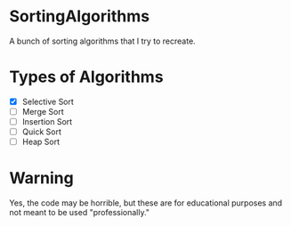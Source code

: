 # SortingAlgorithms
A bunch of sorting algorithms that I try to recreate. 

# Types of Algorithms
- [x] Selective Sort
- [ ] Merge Sort
- [ ] Insertion Sort
- [ ] Quick Sort
- [ ] Heap Sort

# Warning
Yes, the code may be horrible, but these are for educational purposes and not meant to be used "professionally."

